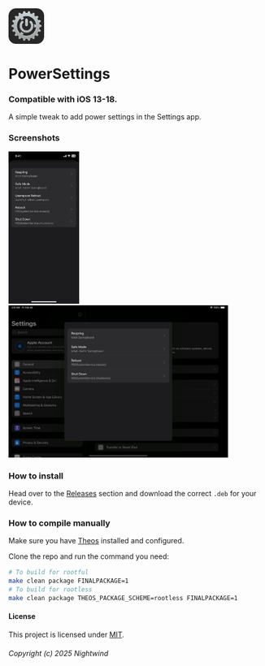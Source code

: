 <img width="70" src="Images/Icon.png">

# PowerSettings
### Compatible with iOS 13-18.
A simple tweak to add power settings in the Settings app.

### Screenshots
<img height="300" src="Images/iPhone-image.jpeg">
<img height="300" src="Images/iPad-image.png">

### How to install
Head over to the [Releases](https://github.com/NightwindDev/PowerSettings/releases) section and download the correct `.deb` for your device.

### How to compile manually
Make sure you have [Theos](https://github.com/theos/theos) installed and configured.

Clone the repo and run the command you need:
```bash
# To build for rootful
make clean package FINALPACKAGE=1
# To build for rootless
make clean package THEOS_PACKAGE_SCHEME=rootless FINALPACKAGE=1
```

#### License
This project is licensed under [MIT](LICENSE).

###### Copyright (c) 2025 Nightwind